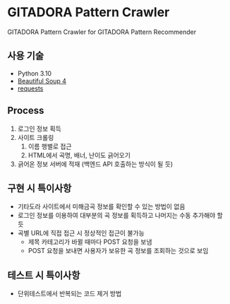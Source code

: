 # GITADORA Pattern Crawler
GITADORA Pattern Crawler for GITADORA Pattern Recommender

## 사용 기술
- Python 3.10
- [Beautiful Soup 4](https://beautiful-soup-4.readthedocs.io/en/latest/)
- [requests](https://requests.readthedocs.io/en/latest/)

## Process
1. 로그인 정보 획득
2. 사이트 크롤링
    1. 이름 행별로 접근
    2. HTML에서 곡명, 배너, 난이도 긁어오기
3. 긁어온 정보 서버에 적재 (백엔드 API 호출하는 방식이 될 듯)

## 구현 시 특이사항
- 기타도라 사이트에서 미해금곡 정보를 확인할 수 있는 방법이 없음
- 로그인 정보를 이용하여 대부분의 곡 정보를 획득하고 나머지는 수동 추가해야 할 듯
- 곡별 URL에 직접 접근 시 정상적인 접근이 불가능
  - 제목 카테고리가 바뀔 때마다 POST 요청을 보냄
  - POST 요청을 보내면 사용자가 보유한 곡 정보를 조회하는 것으로 보임
  

## 테스트 시 특이사항
- 단위테스트에서 반복되는 코드 제거 방법
